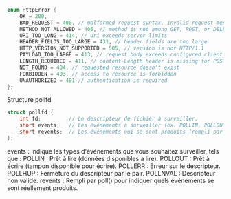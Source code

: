 ``` cpp
enum HttpError {
    OK = 200,
    BAD_REQUEST = 400, // malformed request syntax, invalid request message framing
    METHOD_NOT_ALLOWED = 405, // method is not among GET, POST, or DELETE
    URI_TOO_LONG = 414, // uri exceeds server limits
    HEADER_FIELDS_TOO_LARGE = 431, // header fields are too large
    HTTP_VERSION_NOT_SUPPORTED = 505, // version is not HTTP/1.1
    PAYLOAD_TOO_LARGE = 413, // request body exceeds configured client_body_size
    LENGTH_REQUIRED = 411, // content-Length header is missing for POST requests
    NOT_FOUND = 404, // requested resource doesn't exist
    FORBIDDEN = 403, // access to resource is forbidden
    UNAUTHORIZED = 401 // authentication is required
};
```

Structure pollfd
``` cpp
struct pollfd {
    int fd;         // Le descripteur de fichier à surveiller.
    short events;   // Les événements à surveiller (ex. POLLIN, POLLOUT).
    short revents;  // Les événements qui se sont produits (rempli par poll()).
};
```
events : Indique les types d'événements que vous souhaitez surveiller, tels que :
POLLIN : Prêt à lire (données disponibles à lire).
POLLOUT : Prêt à écrire (tampon disponible pour écrire).
POLLERR : Erreur sur le descripteur.
POLLHUP : Fermeture du descripteur par le pair.
POLLNVAL : Descripteur non valide.
revents : Rempli par poll() pour indiquer quels événements se sont réellement produits.